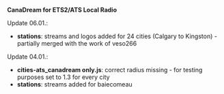 **CanaDream for ETS2/ATS Local Radio**

Update 06.01.:
+ **stations**: streams and logos added for 24 cities (Calgary to Kingston) - partially merged with the work of veso266

Update 04.01.:
+ **cities-ats_canadream only.js**: correct radius missing - for testing purposes set to 1.3 for every city
+ **stations**: streams added for baiecomeau
